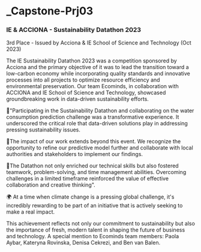 # _Capstone-Prj03

### IE &amp; ACCIONA - Sustainability Datathon 2023

3rd Place - Issued by Acciona & IE School of Science and Technology (Oct 2023)

The IE Sustainability Datathon 2023 was a competition sponsored by Acciona and the primary objective of it was to lead the transition toward a low-carbon economy while incorporating quality standards and innovative processes into all projects to optimize resource efficiency and environmental preservation.
Our team Ecominds, in collaboration with ACCIONA and IE School of Science and Technology, showcased groundbreaking work in data-driven sustainability efforts.

🔹"Participating in the Sustainability Datathon and collaborating on the water consumption prediction challenge was a transformative experience. It underscored the critical role that data-driven solutions play in addressing pressing sustainability issues.

🔹The impact of our work extends beyond this event. We recognize the opportunity to refine our predictive model further and collaborate with local authorities and stakeholders to implement our findings.

🔹The Datathon not only enriched our technical skills but also fostered teamwork, problem-solving, and time management abilities. Overcoming challenges in a limited timeframe reinforced the value of effective collaboration and creative thinking".

🌍 At a time when climate change is a pressing global challenge, it's incredibly rewarding to be part of an initiative that is actively seeking to make a real impact.

This achievement reflects not only our commitment to sustainability but also the importance of fresh, modern talent in shaping the future of business and technology. A special mention to Ecominds team members: Paola Aybar, Kateryna Rovinska, Denisa Cekrezi, and Ben van Balen.


